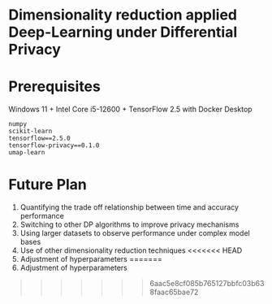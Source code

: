 # Dimensionality reduction applied Deep-Learning under Differential Privacy

# Prerequisites
Windows 11 + Intel Core i5-12600 + TensorFlow 2.5 with Docker Desktop
```
numpy
scikit-learn
tensorflow==2.5.0
tensorflow-privacy==0.1.0
umap-learn
```
# Future Plan
1. Quantifying the trade off relationship between time and accuracy performance
2. Switching to other DP algorithms to improve privacy mechanisms
3. Using larger datasets to observe performance under complex model bases
4. Use of other dimensionality reduction techniques
<<<<<<< HEAD
5. Adjustment of hyperparameters
=======
5. Adjustment of hyperparameters
>>>>>>> 6aac5e8cf085b765127bbfc03b638faac65bae72
